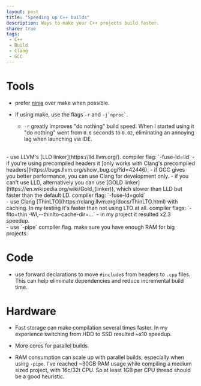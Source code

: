 ```yaml
---
layout: post
title: "Speeding up C++ builds"
description: Ways to make your C++ projects build faster.
share: true
tags:
 - C++
 - Build
 - Clang
 - GCC
---
```


# Tools

- prefer [ninja](https://ninja-build.org/) over make when possible.

- if using make, use the flags `-r` and ``` -j`nproc` ```.
	- `-r` greatly improves "do nothing" build speed.
	When I started using it "do nothing" went from `0.6` seconds to `0.02`, eliminating 
	an annoying lag when launching via IDE.
<br/>
- use LLVM's [LLD linker](https://lld.llvm.org/).
compiler flag: `-fuse-ld=lld`
	- if you're using precompiled headers it [only works with Clang's precompiled headers](https://bugs.llvm.org/show_bug.cgi?id=42446).
		- if GCC gives you better performance, you can use Clang for development only.
	- if you can't use LLD, alternatively you can use [GOLD linker](https://en.wikipedia.org/wiki/Gold_(linker)), which slower than LLD but faster than the default LD.
	compiler flag: `-fuse-ld=gold`
<br/>
- use Clang [ThinLTO](https://clang.llvm.org/docs/ThinLTO.html) with caching.
In my testing it's faster than not using LTO at all.
compiler flags: `-flto=thin -Wl,--thinlto-cache-dir=...`
	- in my project it resulted x2.3 speedup.
<br/>
- use `-pipe` compiler flag.
make sure you have enough RAM for big projects.


# Code

- use forward declarations to move `#include`s from headers to `.cpp` files.
This can help elimiinate dependencies and reduce incremental build time.


# Hardware

- Fast storage can make compilation several times faster.
In my experience switching from HDD to SSD resulted ~x10 speedup.

- More cores for parallel builds.

- RAM consumption can scale up with parallel builds, especially when using `-pipe`.
I've reached ~30GB RAM usage while compiling a medium sized project, with 16c/32t CPU.
So at least 1GB per CPU thread should be a good heuristic.